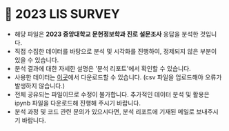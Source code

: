 # 🎈 **2023 LIS SURVEY**

* 해당 파일은 **2023 중앙대학교 문헌정보학과 진로 설문조사** 응답을 분석한 것입니다.
* 직접 수집한 데이터를 바탕으로 분석 및 시각화를 진행하여, 정제되지 않은 부분이 있을 수 있습니다.  
* 분석 결과에 대한 자세한 설명은 '분석 리포트'에서 확인할 수 있습니다.
* 사용한 데이터는 [이곳](https://drive.google.com/drive/folders/18espOV48CypNGvVS4QHUbo3mTTuf-say?usp=sharing)에서 다운로드할 수 있습니다. (csv 파일을 업로드해야 오류가 발생하지 않습니다.)
* 전체 공유되는 파일이므로 수정이 불가합니다. 추가적인 데이터 분석 및 활용은 ipynb 파일을 다운로드해 진행해 주시기 바랍니다.
* 분석 과정 및 코드 관련 문의가 있으시다면, 분석 리포트에 기재된 메일로 보내주시기 바랍니다.
